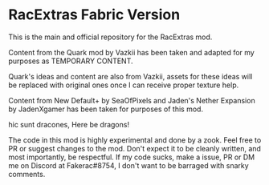 # RacExtras Fabric Version

This is the main and official repository for the RacExtras mod.

Content from the Quark mod by Vazkii has been taken and adapted for my purposes as TEMPORARY CONTENT.

Quark's ideas and content are also from Vazkii, assets for these ideas will be replaced with original ones once I can receive proper texture help.

Content from New Default+ by SeaOfPixels and Jaden's Nether Expansion by JadenXgamer has been taken for purposes of this mod.


hic sunt dracones, Here be dragons!

The code in this mod is highly experimental and done by a zook. Feel free to PR or suggest changes to the mod. Don't expect it to be cleanly written,
and most importantly, be respectful. If my code sucks, make a issue, PR or DM me on Discord at Fakerac#8754, I don't want to be barraged with snarky comments.
